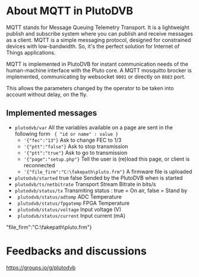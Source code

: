 # About MQTT in PlutoDVB

MQTT stands for Message Queuing Telemetry Transport. It is a lightweight publish and subscribe system where you can publish and receive messages as a client. MQTT is a simple messaging protocol, designed for constrained devices with low-bandwidth. So, it's the perfect solution for Internet of Things applications.

MQTT is implemented in PlutoDVB for instant communication needs of the human-machine interface with the Pluto core. A MQTT mosquitto brocker is implemented, communicating by websocket ```9001``` or directly on ```8883``` port.

This allows the parameters changed by the operator to be taken into account without delay, on the fly.

## Implemented messages 

- ```plutodvb/var``` All the variables available on a page are sent in the following form ``` { "id or name" : value }```
	-  ```'{"fec":"13"}``` Ask to change FEC to 1/3
	-  ```'{"ptt":"false"}``` Ask to stop transmission
	-  ```'{"ptt":"true"}``` Ask to go to transmission	
	-  ```'{"page":"setup.php"}``` Tell the user is (re)load this page, or client is reconnected
	-  ```'{"file_firm":"C:\fakepath\pluto.frm"}``` A firmware file is uploaded	
- ```plutodvb/started``` true false Sended by the PlutoDVB when is started
- ```plutodvb/ts/netbitrate``` Transport Stream Bitrate in bits/s
- ```plutodvb/status/tx``` Transmiting status : true = On air, false = Stand by
- ``` plutodvb/status/adtemp``` ADC Temperature
- ``` plutodvb/status/fpgatemp``` FPGA Temperature
- ``` plutodvb/status/voltage``` Input voltage (V)
- ``` plutodvb/status/current``` Input current (mA)

"file_firm":"C:\fakepath\pluto.frm"}



# Feedbacks and discussions
https://groups.io/g/plutodvb
